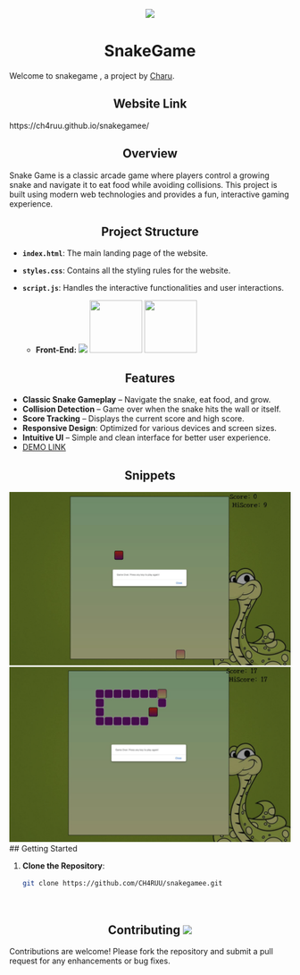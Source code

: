 <p align="center"><img src="https://user-images.githubusercontent.com/74038190/212744287-14f66c13-5458-40dc-9244-8ff533fc8f4a.gif" height="" width="999"></p>
 
 <h1 align="center">SnakeGame</h1>

Welcome to snakegame , a project by [Charu](https://github.com/CH4RUU).

<h2 align="center">Website Link</h2>
https://ch4ruu.github.io/snakegamee/
<h2 align="center">Overview</h2>

Snake Game is a classic arcade game where players control a growing snake and navigate it to eat food while avoiding collisions. This project is built using modern web technologies and provides a fun, interactive gaming experience.

<h2 align="center">Project Structure</h2>

- **`index.html`**: The main landing page of the website.
- **`styles.css`**: Contains all the styling rules for the website.
- **`script.js`**: Handles the interactive functionalities and user interactions.


  <ul>
  <li><strong>Front-End:</strong>
    <img src="https://github.com/user-attachments/assets/88b943e3-e14c-4ad9-86b0-d58e6fc05d89" height="72">
    <img src="https://user-images.githubusercontent.com/238200428-67f477ed-6624-42da-99f0-1a7b1a16eecb.gif" alt=""  width="94" height="94">
    <img src="https://user-images.githubusercontent.com/74038190/212257454-16e3712e-945a-4ca2-b238-408ad0bf87e6.gif" alt=""   width="94" height="94">
  </li>
</ul>

<h2 align="center">Features</h2>

- **Classic Snake Gameplay** – Navigate the snake, eat food, and grow.
- **Collision Detection** – Game over when the snake hits the wall or itself.
- **Score Tracking** – Displays the current score and high score.
- **Responsive Design**: Optimized for various devices and screen sizes.
- **Intuitive UI** – Simple and clean interface for better user experience.
- [DEMO LINK](https://ch4ruu.github.io/snakegamee/)

<h2 align="center">Snippets</h2>

<div align="center">
  <img src="ss1.png" alt="">
  <img src="ss2.png" alt="">
  
</div>
## Getting Started

1. **Clone the Repository**:

   ```bash
   git clone https://github.com/CH4RUU/snakegamee.git

  
<h2 align="center">Contributing     <img src="https://user-images.githubusercontent.com/74038190/226127913-88de86d3-8437-45b9-a3b6-e746b47f655a.gif" height=60></h2>

Contributions are welcome! Please fork the repository and submit a pull request for any enhancements or bug fixes.


